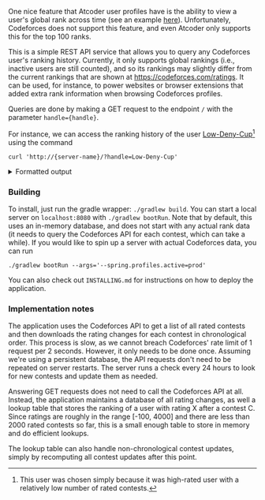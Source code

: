 One nice feature that Atcoder user profiles have is the ability to view a user's global rank across time (see an example [here](https://atcoder.jp/users/ksun48?graph=rank)).
Unfortunately, Codeforces does not support this feature, and even Atcoder only supports this for the top 100 ranks.

This is a simple REST API service that allows you to query any Codeforces user's ranking history.
Currently, it only supports global rankings (i.e., inactive users are still counted), and so its rankings may slightly differ from the current rankings that are shown at https://codeforces.com/ratings.
It can be used, for instance, to power websites or browser extensions that added extra rank information when browsing Codeforces profiles.

Queries are done by making a GET request to the endpoint `/` with the parameter `handle={handle}`.

For instance, we can access the ranking history of the user [Low-Deny-Cup](https://codeforces.com/profile/Low-Deny-Cup)[^1] using the command

```
curl 'http://{server-name}/?handle=Low-Deny-Cup'
```

[^1]: This user was chosen simply because it was high-rated user with a relatively low number of rated contests.

<details>
  <summary>Formatted output</summary>

  ```json
  [
  {
    "contest" : {
      "id" : 1821,
      "startTime" : 1682001300
    },
    "rank" : 335577,
    "rating" : 989
  },
  {
    "contest" : {
      "id" : 1822,
      "startTime" : 1682346900
    },
    "rank" : 67930,
    "rating" : 1576
  },
  {
    "contest" : {
      "id" : 1823,
      "startTime" : 1682606100
    },
    "rank" : 11201,
    "rating" : 2068
  },
  {
    "contest" : {
      "id" : 1826,
      "startTime" : 1683297300
    },
    "rank" : 6009,
    "rating" : 2174
  },
  {
    "contest" : {
      "id" : 1824,
      "startTime" : 1683547500
    },
    "rank" : 2126,
    "rating" : 2373
  },
  {
    "contest" : {
      "id" : 1827,
      "startTime" : 1684074900
    },
    "rank" : 503,
    "rating" : 2656
  },
  {
    "contest" : {
      "id" : 1830,
      "startTime" : 1685284500
    },
    "rank" : 528,
    "rating" : 2650
  },
  {
    "contest" : {
      "id" : 1835,
      "startTime" : 1687098900
    },
    "rank" : 215,
    "rating" : 2837
  },
  {
    "contest" : {
      "id" : 1842,
      "startTime" : 1687615500
    },
    "rank" : 227,
    "rating" : 2820
  },
  {
    "contest" : {
      "id" : 1844,
      "startTime" : 1689086100
    },
    "rank" : 197,
    "rating" : 2856
  },
  {
    "contest" : {
      "id" : 1852,
      "startTime" : 1690122900
    },
    "rank" : 129,
    "rating" : 2965
  },
  {
    "contest" : {
      "id" : 1854,
      "startTime" : 1690641300
    },
    "rank" : 142,
    "rating" : 2944
  },
  {
    "contest" : {
      "id" : 1863,
      "startTime" : 1693406100
    },
    "rank" : 167,
    "rating" : 2913
  },
  {
    "contest" : {
      "id" : 1868,
      "startTime" : 1694354700
    },
    "rank" : 125,
    "rating" : 2996
  },
  {
    "contest" : {
      "id" : 1870,
      "startTime" : 1695047700
    },
    "rank" : 74,
    "rating" : 3079
  },
  {
    "contest" : {
      "id" : 1898,
      "startTime" : 1700404500
    },
    "rank" : 66,
    "rating" : 3079
  }
]
  ```

</details>

### Building

To install, just run the gradle wrapper: `./gradlew build`.
You can start a local server on `localhost:8080` with `./gradlew bootRun`. Note that by default, this uses an in-memory database, and does not start with any actual rank data (it needs to query the Codeforces API for each contest, which can take a while).
If you would like to spin up a server with actual Codeforces data, you can run 
```
./gradlew bootRun --args='--spring.profiles.active=prod'
```

You can also check out `INSTALLING.md` for instructions on how to deploy the application.

### Implementation notes

The application uses the Codeforces API to get a list of all rated contests and then downloads the rating changes for each contest in chronological order. This process is slow, as we cannot breach Codeforces' rate limit of 1 request per 2 seconds.
However, it only needs to be done once.
Assuming we're using a persistent database, the API requests don't need to be repeated on server restarts.
The server runs a check every 24 hours to look for new contests and update them as needed.

Answering GET requests does not need to call the Codeforces API at all.
Instead, the application maintains a database of all rating changes, as well a lookup table that stores the ranking of a user with rating X after a contest C.
Since ratings are roughly in the range [-100, 4000] and there are less than 2000 rated contests so far, this is a small enough table to store in memory and do efficient lookups.

The lookup table can also handle non-chronological contest updates, simply by recomputing all contest updates after this point.